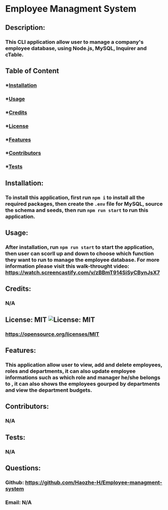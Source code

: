 # Employee Managment System

## Description:

### This CLI application allow user to manage a company's employee database, using Node.js, MySQL, Inquirer and cTable.

## Table of Content

### \*[Installation](#installation)

### \*[Usage](#usage)

### \*[Credits](#credits)

### \*[License](#license)

### \*[Features](#features)

### \*[Contributors](#contributors)

### \*[Tests](#tests)

## Installation:

### To install this application, first run `npm i` to install all the required packages, then create the `.env` file for MySQL, source the schema and seeds, then run `npm run start` to run this application.

## Usage:

### After installation, run `npm run start` to start the application, then user can scorll up and down to choose which function they want to run to manage the employee database. For more information please visit this walk-throught video: https://watch.screencastify.com/v/zBBmT914SiSyCBynJsX7

## Credits:

### N/A

## License: MIT ![License: MIT](https://img.shields.io/badge/License-MIT-yellow.svg)

### https://opensource.org/licenses/MIT

## Features:

### This application allow user to view, add and delete employees, roles and departments, it can also update employee informations such as which role and manager he/she belongs to , it can also shows the employees gourped by departments and view the department budgets.

## Contributors:

### N/A

## Tests:

### N/A

## Questions:

### Github: https://github.com/Haozhe-H/Employee-managment-system

### Email: N/A
